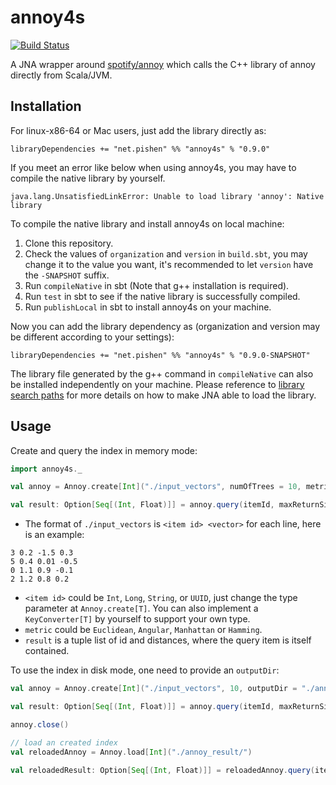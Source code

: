 # annoy4s

[![Build Status](https://travis-ci.org/annoy4s/annoy4s.svg?branch=master)](https://travis-ci.org/annoy4s/annoy4s)

A JNA wrapper around [spotify/annoy](https://github.com/spotify/annoy) which calls the C++ library of annoy directly from Scala/JVM.

## Installation

For linux-x86-64 or Mac users, just add the library directly as:
```
libraryDependencies += "net.pishen" %% "annoy4s" % "0.9.0"
```

If you meet an error like below when using annoy4s, you may have to compile the native library by yourself.
```
java.lang.UnsatisfiedLinkError: Unable to load library 'annoy': Native library
```

To compile the native library and install annoy4s on local machine:

1. Clone this repository.
2. Check the values of `organization` and `version` in `build.sbt`, you may change it to the value you want, it's recommended to let `version` have the `-SNAPSHOT` suffix.
3. Run `compileNative` in sbt (Note that g++ installation is required).
4. Run `test` in sbt to see if the native library is successfully compiled.
5. Run `publishLocal` in sbt to install annoy4s on your machine.

Now you can add the library dependency as (organization and version may be different according to your settings):
```
libraryDependencies += "net.pishen" %% "annoy4s" % "0.9.0-SNAPSHOT"
```

The library file generated by the g++ command in `compileNative` can also be installed independently on your machine. Please reference to [library search paths](http://java-native-access.github.io/jna/4.4.0/javadoc/com/sun/jna/NativeLibrary.html#library_search_paths) for more details on how to make JNA able to load the library.

## Usage

Create and query the index in memory mode:
```scala
import annoy4s._

val annoy = Annoy.create[Int]("./input_vectors", numOfTrees = 10, metric = Euclidean, verbose = true)

val result: Option[Seq[(Int, Float)]] = annoy.query(itemId, maxReturnSize = 30)
```

* The format of `./input_vectors` is `<item id> <vector>` for each line, here is an example:
```
3 0.2 -1.5 0.3
5 0.4 0.01 -0.5
0 1.1 0.9 -0.1
2 1.2 0.8 0.2
```
* `<item id>` could be `Int`, `Long`, `String`, or `UUID`, just change the type parameter at `Annoy.create[T]`. You can also implement a `KeyConverter[T]` by yourself to support your own type.
* `metric` could be `Euclidean`, `Angular`, `Manhattan` or `Hamming`.
* `result` is a tuple list of id and distances, where the query item is itself contained.

To use the index in disk mode, one need to provide an `outputDir`:
```scala
val annoy = Annoy.create[Int]("./input_vectors", 10, outputDir = "./annoy_result/", Euclidean)

val result: Option[Seq[(Int, Float)]] = annoy.query(itemId, maxReturnSize = 30)

annoy.close()

// load an created index
val reloadedAnnoy = Annoy.load[Int]("./annoy_result/")

val reloadedResult: Option[Seq[(Int, Float)]] = reloadedAnnoy.query(itemId, 30)
```
